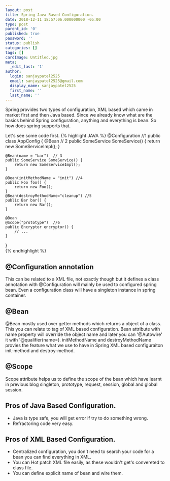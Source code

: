 ```yaml
---
layout: post
title: Spring Java Based Configuration.
date: 2018-12-11 18:57:06.000000000 -05:00
type: post
parent_id: '0'
published: true
password: ''
status: publish
categories: []
tags: []
cardImage: Untitled.jpg
meta:
  _edit_last: '1'
author:
  login: sanjaypatel2525
  email: sanjaypatel2525@gmail.com
  display_name: sanjaypatel2525
  first_name: ''
  last_name: ''
---
```

Spring provides two types of configuration, XML based which came in market first and then Java based. Since we already know what are the basics behind Spring configuration, anything and everything is bean. So how does spring supports that.

Let's see some code first. 
{% highlight JAVA %}
@Configuration //1
public class AppConfig {
    @Bean  // 2
    public SomeService SomeService() {
        return new SomeServiceImpl();
    }

    @Bean(name = "bar")  // 3
    public SomeService SomeService() {
        return new SomeServiceImpl();
    }

    @Bean(initMethodName = "init") //4
    public Foo foo() {
        return new Foo();
    }
    @Bean(destroyMethodName="cleanup") //5
    public Bar bar() {
        return new Bar();
    }

    @Bean
    @Scope("prototype")  //6
    public Encryptor encryptor() {
        // ...
    }

}    
{% endhighlight %}

## @Configuration annotation
This can be related to a XML file, not exactly though but it defines a class annotation with @Configuration will mainly be used to configured spring bean. Even a configuration class will have a singleton instance in spring container.

## @Bean
@Bean mostly used over getter methods which returns a object of a class. This you can relate to <bean/> tag of XML based configuration.  Bean attribute with name property will override the object name and later you can '@Autowire' it with '@qualifier(name=). initMethodName and destroyMethodName provies the feature what we use to have in Spring XML based configuraiton init-method and destroy-method.

## @Scope
Scope attribute helps us to define the scope of the bean which have learnt in previous blog singleton, prototype, request, session, global and global session.

## Pros of Java Based Configuration. 
* Java is type safe, you will get error if try to do something wrong.
* Refractoring code very easy.

## Pros of XML Based Configuration. 
* Centralized configuration, you don't need to search your code for a bean you can find everything in XML.
* You can Hot patch XML file easily, as these wouldn't get's convereted to class file.
* You can define explicit name of bean and wire them.